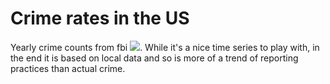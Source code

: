 Crime rates in the US
=======

Yearly crime counts from fbi ![](http://www.fbi.gov/about-us/cjis/ucr/crime-in-the-u.s/2012/crime-in-the-u.s.-2012/tables/1tabledatadecoverviewpdf).  While it's a nice time series to play with, in the end it is based on local data and so is more of a trend of reporting practices than actual crime.
